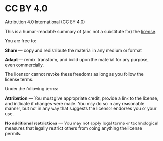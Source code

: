 # CC BY 4.0 
  
 Attribution 4.0 International (CC BY 4.0) 
  
 This is a human-readable summary of (and not a substitute for) the [license](https://creativecommons.org/licenses/by/4.0/legalcode). 
  
 You are free to: 
  
 __Share__ — copy and redistribute the material in any medium or format 
  
 __Adapt__ — remix, transform, and build upon the material for any purpose, even commercially. 
  
 The licensor cannot revoke these freedoms as long as you follow the license terms. 
  
 Under the following terms: 
  
 __Attribution__ — You must give appropriate credit, provide a link to the license, and indicate if changes were made. You may do so in any reasonable manner, but not in any way that suggests the licensor endorses you or your use. 
  
 __No additional restrictions__ — You may not apply legal terms or technological measures that legally restrict others from doing anything the license permits.
